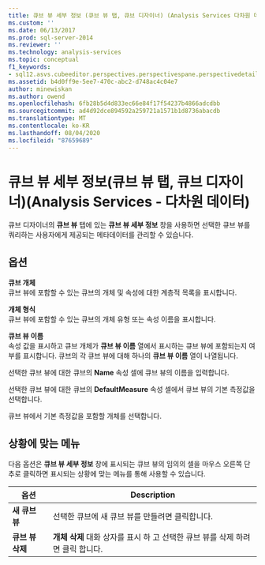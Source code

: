 ```yaml
---
title: 큐브 뷰 세부 정보 (큐브 뷰 탭, 큐브 디자이너) (Analysis Services 다차원 데이터) | Microsoft Docs
ms.custom: ''
ms.date: 06/13/2017
ms.prod: sql-server-2014
ms.reviewer: ''
ms.technology: analysis-services
ms.topic: conceptual
f1_keywords:
- sql12.asvs.cubeeditor.perspectives.perspectivespane.perspectivedetails.f2
ms.assetid: b4d0ff9e-5ee7-470c-abc2-d748ac4c04e7
author: minewiskan
ms.author: owend
ms.openlocfilehash: 6fb28b5d4d833ec66e84f17f54237b4866adcdbb
ms.sourcegitcommit: ad4d92dce894592a259721a1571b1d8736abacdb
ms.translationtype: MT
ms.contentlocale: ko-KR
ms.lasthandoff: 08/04/2020
ms.locfileid: "87659689"
---
```

# <a name="perspective-details-perspectives-tab-cube-designer-analysis-services---multidimensional-data"></a>큐브 뷰 세부 정보(큐브 뷰 탭, 큐브 디자이너)(Analysis Services - 다차원 데이터)
  큐브 디자이너의 **큐브 뷰** 탭에 있는 **큐브 뷰 세부 정보** 창을 사용하면 선택한 큐브 뷰를 쿼리하는 사용자에게 제공되는 메타데이터를 관리할 수 있습니다.  
  
## <a name="options"></a>옵션  
 **큐브 개체**  
 큐브 뷰에 포함할 수 있는 큐브의 개체 및 속성에 대한 계층적 목록을 표시합니다.  
  
 **개체 형식**  
 큐브 뷰에 포함할 수 있는 큐브의 개체 유형 또는 속성 이름을 표시합니다.  
  
 **큐브 뷰 이름**  
 속성 값을 표시하고 큐브 개체가 **큐브 뷰 이름** 열에서 표시하는 큐브 뷰에 포함되는지 여부를 표시합니다. 큐브의 각 큐브 뷰에 대해 하나의 **큐브 뷰 이름** 열이 나열됩니다.  
  
 선택한 큐브 뷰에 대한 큐브의 **Name** 속성 셀에 큐브 뷰의 이름을 입력합니다.  
  
 선택한 큐브 뷰에 대한 큐브의 **DefaultMeasure** 속성 셀에서 큐브 뷰의 기본 측정값을 선택합니다.  
  
 큐브 뷰에서 기본 측정값을 포함할 개체를 선택합니다.  
  
## <a name="context-menu"></a>상황에 맞는 메뉴  
 다음 옵션은 **큐브 뷰 세부 정보** 창에 표시되는 큐브 뷰의 임의의 셀을 마우스 오른쪽 단추로 클릭하면 표시되는 상황에 맞는 메뉴를 통해 사용할 수 있습니다.  
  
|옵션|Description|  
|------------|-----------------|  
|**새 큐브 뷰**|선택한 큐브에 새 큐브 뷰를 만들려면 클릭합니다.|  
|**큐브 뷰 삭제**|**개체 삭제** 대화 상자를 표시 하 고 선택한 큐브 뷰를 삭제 하려면 클릭 합니다.|  
  
  
